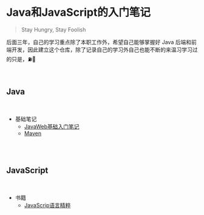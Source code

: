 # Java和JavaScript的入门笔记
> Stay Hungry, Stay Foolish

后面三年，自己的学习重点除了本职工作外，希望自己能够掌握好 Java 后端和前端开发，因此建立这个仓库，除了记录自己的学习外自己也能不断的来温习学习过的只是，⛽️💪

<br>


## Java
<br>

* 基础笔记
	* [JavaWeb基础入门笔记](https://github.com/DMW-wzhw/blog/blob/master/java/JavaWeb基础.md)
	* [Maven](https://github.com/DMW-wzhw/blog/blob/master/java/Maven.md)

<br>
<br>

## JavaScript
<br>

* 书籍
	* [JavaScrip语言精粹](https://github.com/DMW-wzhw/blog/blob/master/js/JavaScrip语言精粹.md)

<br>
<br>
<br>
